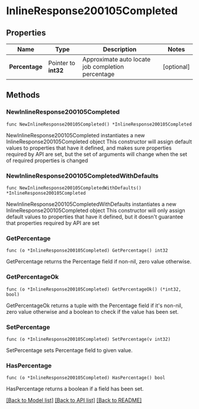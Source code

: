 # InlineResponse200105Completed

## Properties

Name | Type | Description | Notes
------------ | ------------- | ------------- | -------------
**Percentage** | Pointer to **int32** | Approximate auto locate job completion percentage | [optional] 

## Methods

### NewInlineResponse200105Completed

`func NewInlineResponse200105Completed() *InlineResponse200105Completed`

NewInlineResponse200105Completed instantiates a new InlineResponse200105Completed object
This constructor will assign default values to properties that have it defined,
and makes sure properties required by API are set, but the set of arguments
will change when the set of required properties is changed

### NewInlineResponse200105CompletedWithDefaults

`func NewInlineResponse200105CompletedWithDefaults() *InlineResponse200105Completed`

NewInlineResponse200105CompletedWithDefaults instantiates a new InlineResponse200105Completed object
This constructor will only assign default values to properties that have it defined,
but it doesn't guarantee that properties required by API are set

### GetPercentage

`func (o *InlineResponse200105Completed) GetPercentage() int32`

GetPercentage returns the Percentage field if non-nil, zero value otherwise.

### GetPercentageOk

`func (o *InlineResponse200105Completed) GetPercentageOk() (*int32, bool)`

GetPercentageOk returns a tuple with the Percentage field if it's non-nil, zero value otherwise
and a boolean to check if the value has been set.

### SetPercentage

`func (o *InlineResponse200105Completed) SetPercentage(v int32)`

SetPercentage sets Percentage field to given value.

### HasPercentage

`func (o *InlineResponse200105Completed) HasPercentage() bool`

HasPercentage returns a boolean if a field has been set.


[[Back to Model list]](../README.md#documentation-for-models) [[Back to API list]](../README.md#documentation-for-api-endpoints) [[Back to README]](../README.md)


